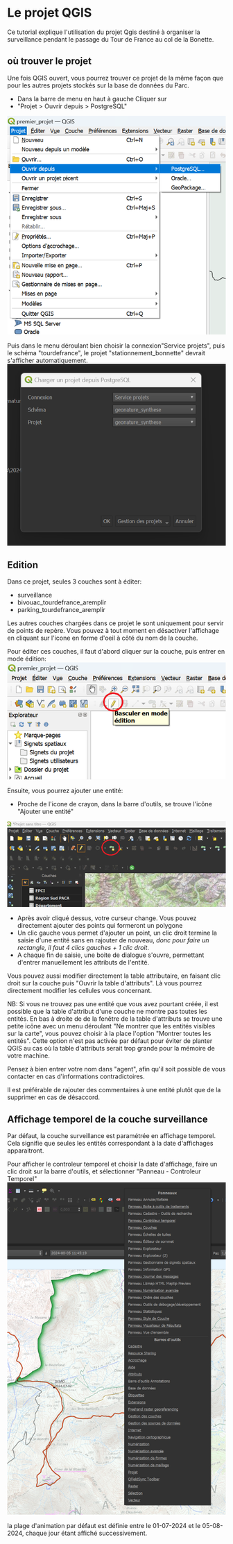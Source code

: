 # Le projet QGIS

Ce tutorial explique l'utilisation du projet Qgis destiné à organiser la surveillance pendant le passage du Tour de France au col de la Bonette.

## où trouver le projet

Une fois QGIS ouvert, vous pourrez trouver ce projet de la même façon que pour les autres projets stockés sur la base de données du Parc.

- Dans la barre de menu en haut à gauche Cliquer sur 
- "Projet > Ouvrir depuis > PostgreSQL" 

![](./img/charger_projet.png)


Puis dans le menu déroulant bien choisir la connexion"Service projets", puis le schéma "tourdefrance",
le projet "stationnement_bonnette" devrait s'afficher automatiquement.
![](./img/charger_projet_postgresql_schema.png)




## Edition

Dans ce projet, seules 3 couches sont à éditer: 

- surveillance
- bivouac_tourdefrance_aremplir
- parking_tourdefrance_aremplir


Les autres couches chargées dans ce projet le sont uniquement pour servir de points de repère. Vous pouvez à tout moment en désactiver l'affichage en cliquant sur l'icone en forme d'oeil à côté du nom de la couche. 


Pour éditer ces couches, il faut d'abord cliquer sur la couche, puis entrer en mode édition:
![](./img/mode_edition.png)

Ensuite, vous pourrez ajouter une entité:

- Proche de l'icone de crayon, dans la barre d'outils, se trouve l'icône "Ajouter une entité"

![](./img/edition_ajouter_une_entite.png)

- Après avoir cliqué dessus, votre curseur change. Vous pouvez directement ajouter des points qui formeront un polygone
- Un clic gauche vous permet d'ajouter un point, un clic droit termine la saisie d'une entité sans en rajouter de nouveau, _donc pour faire un rectangle, il faut 4 clics gauches + 1 clic droit_.
- A chaque fin de saisie, une boite de dialogue s'ouvre, permettant d'entrer manuellement les attributs de l'entité. 

Vous pouvez aussi modifier directement la table attributaire, en faisant clic droit sur la couche puis "Ouvrir la table d'attributs".
Là vous pourrez directement modifier les cellules vous concernant. 

NB: 
Si vous ne trouvez pas une entité que vous avez pourtant créée, il est possible que la table d'attribut d'une couche ne montre pas toutes les entités.
En bas à droite de de la fenêtre de la table d'attributs se trouve une petite icône avec un menu déroulant "Ne montrer que les entités visibles sur la carte", 
vous pouvez choisir à la place l'option "Montrer toutes les entités".
Cette option n'est pas activée par défaut pour éviter de planter QGIS au cas où la table d'attributs serait trop grande pour la mémoire de votre machine. 


Pensez à bien entrer votre nom dans "agent", afin qu'il soit possible de vous contacter en cas d'informations contradictoires. 


Il est préférable de rajouter des commentaires à une entité plutôt que de la supprimer en cas de désaccord. 




## Affichage temporel de la couche surveillance

Par défaut, la couche surveillance est paramétrée en affichage temporel. Cela signifie que seules les entités correspondant à la date d'affichages apparaitront.

Pour afficher le controleur temporel et choisir la date d'affichage, faire un clic droit sur la barre d'outils, et sélectionner "Panneau - Controleur Temporel"
![](./img/panneaux_barreoutils.png)


la plage d'animation par défaut est définie entre le 01-07-2024 et le 05-08-2024, chaque jour étant affiché successivement.






